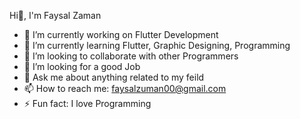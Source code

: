 Hi👋, I'm Faysal Zaman

- 🔭 I’m currently working on Flutter Development
- 🌱 I’m currently learning Flutter, Graphic Designing, Programming
- 👯 I’m looking to collaborate with other Programmers
- 🤔 I’m looking for a good Job
- 💬 Ask me about anything related to my feild
- 📫 How to reach me: faysalzuman00@gmail.com
- ⚡ Fun fact: I love Programming
